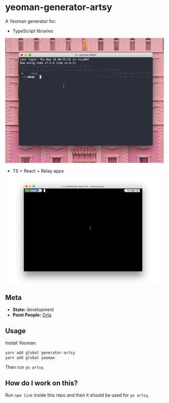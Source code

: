 # yeoman-generator-artsy

A Yeoman generator for:

* TypeScript libraries

<img src="screenshots/cli.gif">

* TS + React + Relay apps

<img src="screenshots/yeoman.gif">

## Meta

* __State:__ development
* __Point People:__ [Orta](https://github.com/orta)

## Usage

Install Yeoman:

```
yarn add global generator-artsy
yarn add global yeoman
```

Then run `yo artsy`.

## How do I work on this?

Run `npm link` inside this repo and then it should be used for `yo artsy`.
